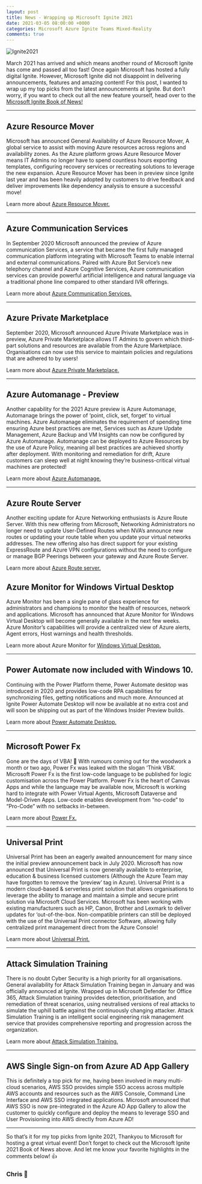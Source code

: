 ```yaml
---
layout: post
title: News - Wrapping up Microsoft Ignite 2021
date: 2021-03-05 08:00:00 +0000
categories: Microsoft Azure Ignite Teams Mixed-Reality
comments: true
---
```


![Ignite2021](/assets/03/Microsoft-Ignite-Logo.jpg)

March 2021 has arrived and which means another round of Microsoft Ignite has come and passed all too fast! Once again Microsoft has hosted a fully digital Ignite. However, Microsoft Ignite did not disappoint in delivering announcements, features and amazing content! For this post, I wanted to wrap up my top picks from the latest announcements at Ignite. But don’t worry, if you want to check out all the new feature yourself, head over to the [Microsoft Ignite Book of News!](https://news.microsoft.com/ignite-march-2021-book-of-news/?_lrsc=9e87c11a-b95f-4035-8e10-a54ad7442a35)

<hr>

## Azure Resource Mover 
Microsoft has announced General Availability of Azure Resource Mover, A global service to assist with moving Azure resources across regions and availability zones. As the Azure platform grows Azure Resource Mover means IT Admins no longer have to spend countless hours exporting templates, configuring recovery services or recreating solutions to leverage the new expansion. Azure Resource Mover has been in preview since Ignite last year and has been heavily adopted by customers to drive feedback and deliver improvements like dependency analysis to ensure a successful move! 

Learn more about [Azure Resource Mover.](https://docs.microsoft.com/en-us/azure/resource-mover/overview)

<hr>

## Azure Communication Services
In September 2020 Microsoft announced the preview of Azure communication Services, a service that became the first fully managed communication platform integrating with Microsoft Teams to enable internal and external communications. Paired with Azure Bot Service’s new telephony channel and Azure Cognitive Services, Azure communication services can provide powerful artificial intelligence and natural language via a traditional phone line compared to other standard IVR offerings.

Learn more about [Azure Communication Services.](https://docs.microsoft.com/en-us/azure/communication-services/overview)

<hr>

## Azure Private Marketplace
September 2020, Microsoft announced Azure Private Marketplace was in preview, Azure Private Marketplace allows IT Admins to govern which third-part solutions and resources are available from the Azure Marketplace. Organisations can now use this service to maintain policies and regulations that are adhered to by users!

Learn more about [Azure Private Marketplace.](https://docs.microsoft.com/en-us/marketplace/create-manage-private-azure-marketplace)

<hr>

## Azure Automanage - Preview
Another capability for the 2021 Azure preview is Azure Automanage, Automanage brings the power of ‘point, click, set, forget’ to virtual machines. Azure Automanage eliminates the requirement of spending time ensuring Azure best practices are met, Services such as Azure Update Management, Azure Backup and VM Insights can now be configured by Azure Automanage. Automanage can be deployed to Azure Resources by the use of Azure Policy, meaning all best practices are achieved shortly after deployment. With monitoring and remediation for drift, Azure customers can sleep well at night knowing they’re business-critical virtual machines are protected! 

Learn more about [Azure Automanage.](https://docs.microsoft.com/en-gb/azure/automanage/automanage-virtual-machines)

<hr>

## Azure Route Server 
Another exciting update for Azure Networking enthusiasts is Azure Route Server. With this new offering from Microsoft, Networking Administrators no longer need to update User-Defined Routes when NVA’s announce new routes or updating your route table when you update your virtual networks addresses. The new offering also has direct support for your existing  ExpressRoute and Azure VPN configurations without the need to configure or manage BGP Peerings between your gateway and Azure Route Server.

Learn more about [Azure Route server.](https://docs.microsoft.com/en-us/azure/route-server)

## Azure Monitor for Windows Virtual Desktop
Azure Monitor has been a single pane of glass experience for administrators and champions to monitor the health of resources, network and applications. Microsoft has announced that Azure Monitor for Windows Virtual Desktop will become generally available in the next few weeks. Azure Monitor’s capabilities will provide a centralized view of Azure alerts, Agent errors, Host warnings and health thresholds. 

Learn more about Azure Monitor for [Windows Virtual Desktop.](https://docs.microsoft.com/en-us/azure/virtual-desktop/azure-monitor)

<hr>

## Power Automate now included with Windows 10. 
Continuing with the Power Platform theme, Power Automate desktop was introduced in 2020 and provides low-code RPA capabilities for synchronizing files, getting notifications and much more. Announced at Ignite Power Automate Desktop will now be available at no extra cost and will soon be shipping out as part of the Windows Insider Preview builds.

Learn more about [Power Automate Desktop.](https://flow.microsoft.com/en-us/blog/automate-tasks-with-power-automate-desktop-for-windows-10-no-additional-cost)

<hr>

## Microsoft Power Fx 
Gone are the days of VBA! 🎉 
With rumours coming out for the woodwork a month or two ago, Power Fx was leaked with the slogan ‘Think VBA’. Microsoft Power Fx is the first low-code language to be published for logic customisation across the Power Platform. Power Fx is the heart of Canvas Apps and while the language may be available now, Microsoft is working hard to integrate with Power Virtual Agents, Microsoft Dataverse and Model-Driven Apps. Low-code enables development from “no-code” to “Pro-Code” with no setbacks in-between. 

Learn more about [Power Fx.](https://powerapps.microsoft.com/en-us/blog/what-is-microsoft-power-fx)

<hr>

## Universal Print
Universal Print has been an eagerly awaited announcement for many since the initial preview announcement back in July 2020. Microsoft has now announced that Universal Print is now generally available to enterprise, education & business licensed customers (Although the Azure Team may have forgotten to remove the ‘preview’ tag in Azure). Universal Print is a modern cloud-based & serverless print solution that allows organisations to leverage the ability to manage and maintain a simple and secure print solution via Microsoft Cloud Services. Microsoft has been working with existing manufacturers such as HP, Canon, Brother and Lexmark to deliver updates for ‘out-of-the-box. Non-compatible printers can still be deployed with the use of the Universal Print connector Software, allowing fully centralized print management direct from the Azure Console! 

Learn more about [Universal Print.](https://docs.microsoft.com/en-us/universal-print/fundamentals/universal-print-whatis) 

<hr>

## Attack Simulation Training 
There is no doubt Cyber Security is a high priority for all organisations. General availability for Attack Simulation Training began in January and was officially announced at Ignite. Wrapped up in Microsoft Defender for Office 365, Attack Simulation training provides detection, prioritisation, and remediation of threat scenarios, using neutralised versions of real attacks to simulate the uphill battle against the continuously changing attacker. Attack Simulation Training is an intelligent social engineering risk management service that provides comprehensive reporting and progression across the organization. 

Learn more about [Attack Simulation Training.](https://techcommunity.microsoft.com/t5/microsoft-security-and/attack-simulation-training-in-microsoft-defender-for-office-365/ba-p/2037291)

<hr>

## AWS Single Sign-on from Azure AD App Gallery 
This is definitely a top pick for me, having been involved in many multi-cloud scenarios, AWS SSO provides simple SSO access across multiple AWS accounts and resources such as the AWS Console, Command Line Interface and AWS SSO integrated applications. Microsoft announced that AWS SSO is now pre-integrated in the Azure AD App Gallery to allow the customer to quickly configure and deploy the means to leverage SSO and User Provisioning into AWS directly from Azure AD!

<hr>

So that’s it for my top picks from Ignite 2021, Thankyou to Microsoft for hosting a great virtual event! Don’t forget to check out the Microsoft Ignite 2021 Book of News above. And let me know your favorite highlights in the comments below! 👍

### Chris 👋











